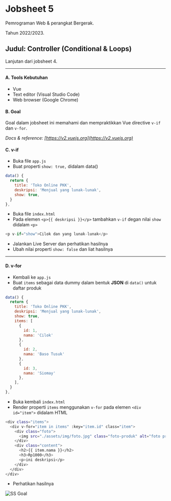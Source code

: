 # Jobsheet 5
Pemrograman Web & perangkat Bergerak. 

Tahun 2022/2023.

## Judul: Controller (Conditional & Loops)

Lanjutan dari jobsheet 4.

---

#### A. Tools Kebutuhan
- Vue
- Text editor (Visual Studio Code)
- Web browser (Google Chrome)

#### B. Goal
Goal dalam jobsheet ini memahami dan mempraktikkan Vue directive `v-if` dan `v-for`.

*Docs & reference: [https://v2.vuejs.org](https://v2.vuejs.org)*

#### C. v-if
- Buka file `app.js`
- Buat properti `show: true,` didalam data()

```js
data() {
  return {
    title: 'Toko Online PKK',
    deskripsi: 'Menjual yang lunak-lunak',
    show: true,
  }
},
```

- Buka file `index.html`
- Pada elemen `<p>{{ deskripsi }}</p>` tambahkan `v-if` degan nilai `show` didalam `<p>`

```js
<p v-if="show">Cilok dan yang lunak-lunak</p>
```

- Jalankan Live Server dan perhatikan hasilnya
- Ubah nilai properti `show: false` dan liat hasilnya

---

#### D. v-for
- Kembali ke `app.js`
- Buat `items` sebagai data dummy dalam bentuk **JSON** di `data()` untuk daftar produk

```js
data() {
  return {
    title: 'Toko Online PKK',
    deskripsi: 'Menjual yang lunak-lunak',
    show: true,
    items: [
      {
        id: 1,
        nama: 'Cilok'
      },
      {
        id: 2,
        nama: 'Baso Tusuk'
      },
      {
        id: 3,
        nama: 'Siomay'
      },
    ],
  }
},
```

- Buka kembali `index.html`
- Render properti `items` menggunakan `v-for` pada elemen `<div id="item">` didalam HTML

```bash
<div class="items">
  <div v-for="item in items" :key="item.id" class="item">
    <div class="foto">
      <img src="./assets/img/foto.jpg" class="foto-produk" alt="foto produk">
    </div>
    <div class="content">
      <h2>{{ item.nama }}</h2>
      <h3>Rp1000</h3>
      <p>ini deskripsi</p>
    </div>
  </div>
</div>
```

- Perhatikan hasilnya

![SS Goal](/pw-tokoonline/ss/ss-jobsheet-5.png)
